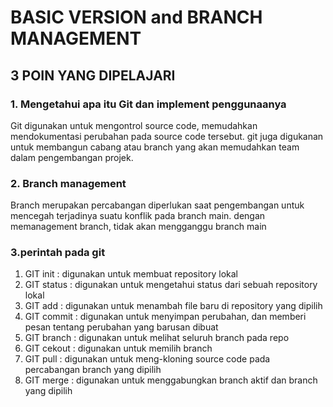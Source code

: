 # BASIC VERSION and BRANCH MANAGEMENT

## 3 POIN YANG DIPELAJARI

### 1. Mengetahui apa itu Git dan implement penggunaanya

Git digunakan untuk mengontrol source code, memudahkan mendokumentasi perubahan pada source code tersebut. git juga
digukanan untuk membangun cabang atau branch yang akan memudahkan team dalam pengembangan projek.

### 2. Branch management

Branch merupakan percabangan diperlukan saat pengembangan untuk mencegah terjadinya suatu konflik pada branch main.
dengan memanagement branch, tidak akan mengganggu branch main

### 3.perintah pada git

1. GIT init : digunakan untuk membuat repository lokal
2. GIT status : digunakan untuk mengetahui status dari sebuah repository lokal
3. GIT add : digunakan untuk menambah file baru di repository yang dipilih
4. GIT commit : digunakan untuk menyimpan perubahan, dan memberi pesan tentang perubahan yang barusan dibuat
5. GIT branch : digunakan untuk melihat seluruh branch pada repo
6. GIT cekout : digunakan untuk memilih branch
7. GIT pull : digunakan untuk meng-kloning source code pada percabangan branch yang dipilih
8. GIT merge : digunakan untuk menggabungkan branch aktif dan branch yang dipilih

